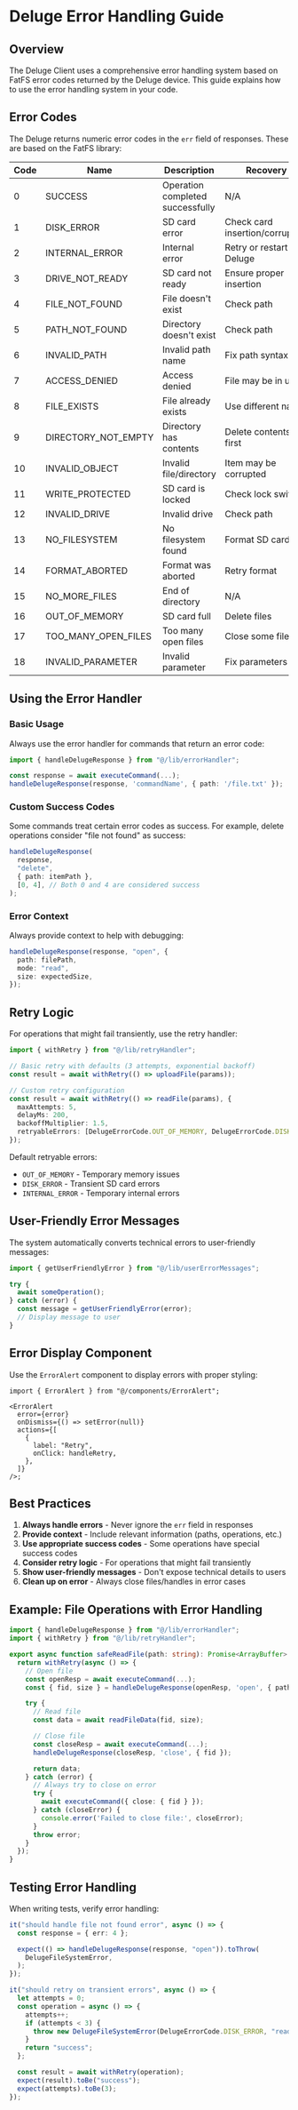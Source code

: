 # Deluge Error Handling Guide

## Overview

The Deluge Client uses a comprehensive error handling system based on FatFS error codes returned by the Deluge device. This guide explains how to use the error handling system in your code.

## Error Codes

The Deluge returns numeric error codes in the `err` field of responses. These are based on the FatFS library:

| Code | Name                | Description                      | Recovery                        |
| ---- | ------------------- | -------------------------------- | ------------------------------- |
| 0    | SUCCESS             | Operation completed successfully | N/A                             |
| 1    | DISK_ERROR          | SD card error                    | Check card insertion/corruption |
| 2    | INTERNAL_ERROR      | Internal error                   | Retry or restart Deluge         |
| 3    | DRIVE_NOT_READY     | SD card not ready                | Ensure proper insertion         |
| 4    | FILE_NOT_FOUND      | File doesn't exist               | Check path                      |
| 5    | PATH_NOT_FOUND      | Directory doesn't exist          | Check path                      |
| 6    | INVALID_PATH        | Invalid path name                | Fix path syntax                 |
| 7    | ACCESS_DENIED       | Access denied                    | File may be in use              |
| 8    | FILE_EXISTS         | File already exists              | Use different name              |
| 9    | DIRECTORY_NOT_EMPTY | Directory has contents           | Delete contents first           |
| 10   | INVALID_OBJECT      | Invalid file/directory           | Item may be corrupted           |
| 11   | WRITE_PROTECTED     | SD card is locked                | Check lock switch               |
| 12   | INVALID_DRIVE       | Invalid drive                    | Check path                      |
| 13   | NO_FILESYSTEM       | No filesystem found              | Format SD card                  |
| 14   | FORMAT_ABORTED      | Format was aborted               | Retry format                    |
| 15   | NO_MORE_FILES       | End of directory                 | N/A                             |
| 16   | OUT_OF_MEMORY       | SD card full                     | Delete files                    |
| 17   | TOO_MANY_OPEN_FILES | Too many open files              | Close some files                |
| 18   | INVALID_PARAMETER   | Invalid parameter                | Fix parameters                  |

## Using the Error Handler

### Basic Usage

Always use the error handler for commands that return an error code:

```typescript
import { handleDelugeResponse } from "@/lib/errorHandler";

const response = await executeCommand(...);
handleDelugeResponse(response, 'commandName', { path: '/file.txt' });
```

### Custom Success Codes

Some commands treat certain error codes as success. For example, delete operations consider "file not found" as success:

```typescript
handleDelugeResponse(
  response,
  "delete",
  { path: itemPath },
  [0, 4], // Both 0 and 4 are considered success
);
```

### Error Context

Always provide context to help with debugging:

```typescript
handleDelugeResponse(response, "open", {
  path: filePath,
  mode: "read",
  size: expectedSize,
});
```

## Retry Logic

For operations that might fail transiently, use the retry handler:

```typescript
import { withRetry } from "@/lib/retryHandler";

// Basic retry with defaults (3 attempts, exponential backoff)
const result = await withRetry(() => uploadFile(params));

// Custom retry configuration
const result = await withRetry(() => readFile(params), {
  maxAttempts: 5,
  delayMs: 200,
  backoffMultiplier: 1.5,
  retryableErrors: [DelugeErrorCode.OUT_OF_MEMORY, DelugeErrorCode.DISK_ERROR],
});
```

Default retryable errors:

- `OUT_OF_MEMORY` - Temporary memory issues
- `DISK_ERROR` - Transient SD card errors
- `INTERNAL_ERROR` - Temporary internal errors

## User-Friendly Error Messages

The system automatically converts technical errors to user-friendly messages:

```typescript
import { getUserFriendlyError } from "@/lib/userErrorMessages";

try {
  await someOperation();
} catch (error) {
  const message = getUserFriendlyError(error);
  // Display message to user
}
```

## Error Display Component

Use the `ErrorAlert` component to display errors with proper styling:

```tsx
import { ErrorAlert } from "@/components/ErrorAlert";

<ErrorAlert
  error={error}
  onDismiss={() => setError(null)}
  actions={[
    {
      label: "Retry",
      onClick: handleRetry,
    },
  ]}
/>;
```

## Best Practices

1. **Always handle errors** - Never ignore the `err` field in responses
2. **Provide context** - Include relevant information (paths, operations, etc.)
3. **Use appropriate success codes** - Some operations have special success codes
4. **Consider retry logic** - For operations that might fail transiently
5. **Show user-friendly messages** - Don't expose technical details to users
6. **Clean up on error** - Always close files/handles in error cases

## Example: File Operations with Error Handling

```typescript
import { handleDelugeResponse } from "@/lib/errorHandler";
import { withRetry } from "@/lib/retryHandler";

export async function safeReadFile(path: string): Promise<ArrayBuffer> {
  return withRetry(async () => {
    // Open file
    const openResp = await executeCommand(...);
    const { fid, size } = handleDelugeResponse(openResp, 'open', { path });

    try {
      // Read file
      const data = await readFileData(fid, size);

      // Close file
      const closeResp = await executeCommand(...);
      handleDelugeResponse(closeResp, 'close', { fid });

      return data;
    } catch (error) {
      // Always try to close on error
      try {
        await executeCommand({ close: { fid } });
      } catch (closeError) {
        console.error('Failed to close file:', closeError);
      }
      throw error;
    }
  });
}
```

## Testing Error Handling

When writing tests, verify error handling:

```typescript
it("should handle file not found error", async () => {
  const response = { err: 4 };

  expect(() => handleDelugeResponse(response, "open")).toThrow(
    DelugeFileSystemError,
  );
});

it("should retry on transient errors", async () => {
  let attempts = 0;
  const operation = async () => {
    attempts++;
    if (attempts < 3) {
      throw new DelugeFileSystemError(DelugeErrorCode.DISK_ERROR, "read");
    }
    return "success";
  };

  const result = await withRetry(operation);
  expect(result).toBe("success");
  expect(attempts).toBe(3);
});
```
